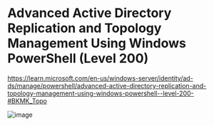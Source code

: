 # Advanced Active Directory Replication and Topology Management Using Windows PowerShell (Level 200)

https://learn.microsoft.com/en-us/windows-server/identity/ad-ds/manage/powershell/advanced-active-directory-replication-and-topology-management-using-windows-powershell--level-200-#BKMK_Topo


![image](https://github.com/msandoval55/pub.repo/assets/116230991/15d23319-40e2-4cd7-8c7b-970b0f4d7e55)
